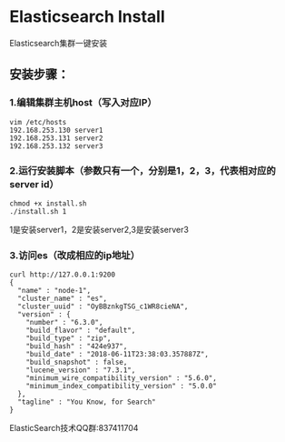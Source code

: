 # Elasticsearch Install

Elasticsearch集群一键安装

## 安装步骤：

### 1.编辑集群主机host（写入对应IP）
```
vim /etc/hosts
192.168.253.130 server1
192.168.253.131 server2
192.168.253.132 server3
```

### 2.运行安装脚本（参数只有一个，分别是1，2，3，代表相对应的server id）
```
chmod +x install.sh 
./install.sh 1
```
1是安装server1，2是安装server2,3是安装server3

### 3.访问es（改成相应的ip地址）
```
curl http://127.0.0.1:9200
{
  "name" : "node-1",
  "cluster_name" : "es",
  "cluster_uuid" : "OyBBznkgTSG_c1WR8cieNA",
  "version" : {
    "number" : "6.3.0",
    "build_flavor" : "default",
    "build_type" : "zip",
    "build_hash" : "424e937",
    "build_date" : "2018-06-11T23:38:03.357887Z",
    "build_snapshot" : false,
    "lucene_version" : "7.3.1",
    "minimum_wire_compatibility_version" : "5.6.0",
    "minimum_index_compatibility_version" : "5.0.0"
  },
  "tagline" : "You Know, for Search"
}
```


ElasticSearch技术QQ群:837411704
